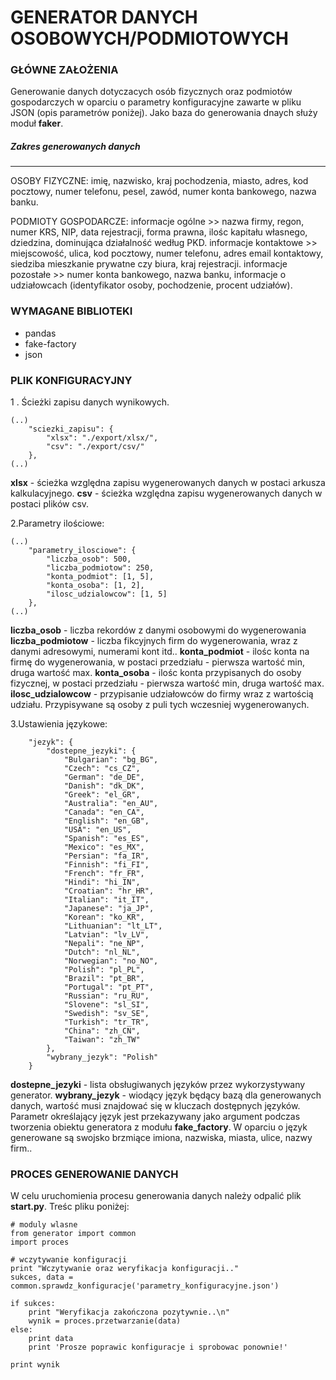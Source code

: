 # GENERATOR DANYCH OSOBOWYCH/PODMIOTOWYCH
### GŁÓWNE ZAŁOŻENIA
Generowanie danych dotyczacych osób fizycznych oraz podmiotów gospodarczych w oparciu o parametry konfiguracyjne zawarte w pliku JSON (opis parametrów poniżej). Jako baza do generowania dnaych służy moduł __faker__.
##### Zakres generowanych danych
---------------------
OSOBY FIZYCZNE:
imię, nazwisko,  kraj pochodzenia, miasto, adres, kod pocztowy, numer telefonu, pesel, zawód, numer konta bankowego, nazwa banku.

PODMIOTY GOSPODARCZE:
informacje ogólne >> nazwa firmy, regon, numer KRS, NIP, data rejestracji, forma prawna, ilośc kapitału własnego, dziedzina, dominująca działalność według PKD.
informacje kontaktowe >> miejscowość, ulica, kod pocztowy, numer telefonu, adres email kontaktowy, siedziba mieszkanie prywatne czy biura, kraj rejestracji.
informacje pozostałe >> numer konta bankowego, nazwa banku, informacje o udziałowcach (identyfikator osoby, pochodzenie, procent udziałów).

### WYMAGANE BIBLIOTEKI ###

* pandas
* fake-factory
* json


### PLIK KONFIGURACYJNY
1 . Ścieżki zapisu danych wynikowych.
````
(..)
    "sciezki_zapisu": {
    	"xlsx": "./export/xlsx/",
    	"csv": "./export/csv/"
    },
(..)
````
__xlsx__ - ścieżka względna zapisu wygenerowanych danych w postaci arkusza kalkulacyjnego.
__csv__ - ścieżka względna zapisu wygenerowanych danych w postaci plików csv.

2.Parametry ilościowe:
````
(..)
	"parametry_ilosciowe": {
		"liczba_osob": 500,
		"liczba_podmiotow": 250,
		"konta_podmiot": [1, 5],
		"konta_osoba": [1, 2],
		"ilosc_udzialowcow": [1, 5]
	},
(..)
````
__liczba_osob__ - liczba rekordów z danymi osobowymi do wygenerowania
__liczba_podmiotow__ - liczba fikcyjnych firm do wygenerowania, wraz z danymi adresowymi, numerami kont itd..
__konta_podmiot__ - ilośc konta na firmę do wygenerowania, w postaci przedziału - pierwsza wartość min, druga wartość max.
__konta_osoba__ - ilośc konta przypisanych do osoby fizycznej, w postaci przedziału - pierwsza wartość min, druga wartość max.
__ilosc_udzialowcow__ - przypisanie udziałowców do firmy wraz z wartością udziału. Przypisywane są osoby z puli tych wczesniej wygenerowanych.

3.Ustawienia językowe:
````
	"jezyk": {
		"dostepne_jezyki": {
			"Bulgarian": "bg_BG",
			"Czech": "cs_CZ",
			"German": "de_DE",
			"Danish": "dk_DK",
			"Greek": "el_GR",
			"Australia": "en_AU",
			"Canada": "en_CA",
			"English": "en_GB",
			"USA": "en_US",
			"Spanish": "es_ES",
			"Mexico": "es_MX",
			"Persian": "fa_IR",
			"Finnish": "fi_FI",
			"French": "fr_FR",
			"Hindi": "hi_IN",
			"Croatian": "hr_HR",
			"Italian": "it_IT",
			"Japanese": "ja_JP",
			"Korean": "ko_KR",
			"Lithuanian": "lt_LT",
			"Latvian": "lv_LV",
			"Nepali": "ne_NP",
			"Dutch": "nl_NL",
			"Norwegian": "no_NO",
			"Polish": "pl_PL",
			"Brazil": "pt_BR",
			"Portugal": "pt_PT",
			"Russian": "ru_RU",
			"Slovene": "sl_SI",
			"Swedish": "sv_SE",
			"Turkish": "tr_TR",
			"China": "zh_CN",
			"Taiwan": "zh_TW"
		},
		"wybrany_jezyk": "Polish"
	}
````
__dostepne_jezyki__ - lista obsługiwanych języków przez wykorzystywany generator.
__wybrany_jezyk__ - wiodący język będący bazą dla generowanych danych, wartość musi znajdować się w kluczach dostępnych języków. Parametr określający język jest przekazywany jako argument podczas tworzenia obiektu generatora z modułu __fake_factory__. W oparciu o język generowane są swojsko brzmiące imiona, nazwiska, miasta, ulice, nazwy firm.. 

### PROCES GENEROWANIE DANYCH ###
W celu uruchomienia procesu generowania danych należy odpalić plik __start.py__.
Treśc pliku poniżej:
````
# moduly wlasne
from generator import common
import proces

# wczytywanie konfiguracji
print "Wczytywanie oraz weryfikacja konfiguracji.."
sukces, data = common.sprawdz_konfiguracje('parametry_konfiguracyjne.json')

if sukces:
    print "Weryfikacja zakończona pozytywnie..\n"
    wynik = proces.przetwarzanie(data)
else:
    print data
    print 'Prosze poprawic konfiguracje i sprobowac ponownie!'

print wynik
